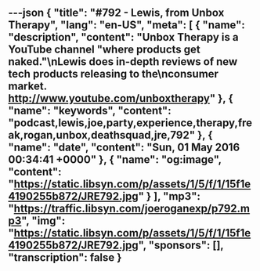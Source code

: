 ---json
{
  "title": "#792 - Lewis, from Unbox Therapy",
  "lang": "en-US",
  "meta": [
    {
      "name": "description",
      "content": "Unbox Therapy is a YouTube channel \"where products get naked.\"\nLewis does in-depth reviews of new tech products releasing to the\nconsumer market. http://www.youtube.com/unboxtherapy"
    },
    {
      "name": "keywords",
      "content": "podcast,lewis,joe,party,experience,therapy,freak,rogan,unbox,deathsquad,jre,792"
    },
    {
      "name": "date",
      "content": "Sun, 01 May 2016 00:34:41 +0000"
    },
    {
      "name": "og:image",
      "content": "https://static.libsyn.com/p/assets/1/5/f/1/15f1e4190255b872/JRE792.jpg"
    }
  ],
  "mp3": "https://traffic.libsyn.com/joeroganexp/p792.mp3",
  "img": "https://static.libsyn.com/p/assets/1/5/f/1/15f1e4190255b872/JRE792.jpg",
  "sponsors": [],
  "transcription": false
}
---
<episode-header />

<timemark seconds="0" />

<transcribe-call-to-action />

<episode-footer />